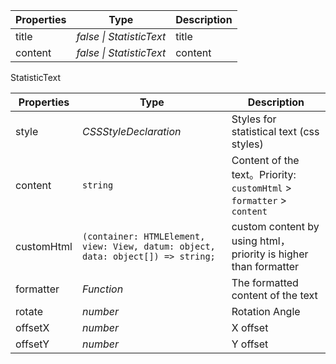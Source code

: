 | Properties | Type                   | Description |
| ---------- | ---------------------- | ----------- |
| title      | _false \| StatisticText_ | title       |
| content    | _false \| StatisticText_ | content     |

StatisticText

| Properties | Type     | Description                       |
| ---------- | -------- | --------------------------------- |
| style      | _CSSStyleDeclaration_   | Styles for statistical text (css styles)       |
| content | `string` | Content of the text。Priority: `customHtml` > `formatter` > `content` |
| customHtml | `(container: HTMLElement, view: View, datum: object, data: object[]) => string;` | custom content by using html，priority is higher than formatter |
| formatter  | _Function_ | The formatted content of the text |
| rotate     | _number_   | Rotation Angle                    |
| offsetX    | _number_   | X offset                          |
| offsetY    | _number_   | Y offset                          |
